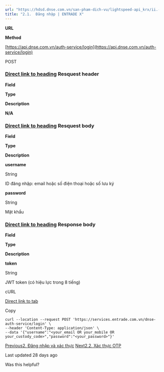 ```yaml
---
url: "https://hdsd.dnse.com.vn/san-pham-dich-vu/lightspeed-api_krx/ii.-trading-api/2.-dang-nhap-va-xac-thuc/2.1.-dang-nhap"
title: "2.1.  Đăng nhập | ENTRADE X"
---
```


**URL**

**Method**

[https://api.dnse.com.vn/auth-service/login](https://api.dnse.com.vn/auth-service/login)

POST

### [Direct link to heading](https://hdsd.dnse.com.vn/san-pham-dich-vu/lightspeed-api_krx/ii.-trading-api/2.-dang-nhap-va-xac-thuc/2.1.-dang-nhap\#resquest-header)    Resquest header

**Field**

**Type**

**Description**

**N/A**

### [Direct link to heading](https://hdsd.dnse.com.vn/san-pham-dich-vu/lightspeed-api_krx/ii.-trading-api/2.-dang-nhap-va-xac-thuc/2.1.-dang-nhap\#resquest-body)    **Resquest body**

**Field**

**Type**

**Description**

**username**

String

ID đăng nhập: email hoặc số điện thoại hoặc số lưu ký

**password**

String

Mật khẩu

### [Direct link to heading](https://hdsd.dnse.com.vn/san-pham-dich-vu/lightspeed-api_krx/ii.-trading-api/2.-dang-nhap-va-xac-thuc/2.1.-dang-nhap\#response-body)    Response body

**Field**

**Type**

**Description**

**token**

String

JWT token (có hiệu lực trong 8 tiếng)

cURL

[Direct link to tab](https://hdsd.dnse.com.vn/san-pham-dich-vu/lightspeed-api_krx/ii.-trading-api/2.-dang-nhap-va-xac-thuc/2.1.-dang-nhap#tab-curl)

Copy

```inline-grid min-w-full grid-cols-[auto_1fr] p-2 [count-reset:line] print:whitespace-pre-wrap
curl --location --request POST 'https://services.entrade.com.vn/dnse-auth-service/login' \
--header 'Content-Type: application/json' \
--data '{"username":"<your_email OR your_mobile OR your_custody_code>","password":"<your_password>"}'
```

[Previous2\. Đăng nhập và xác thực](https://hdsd.dnse.com.vn/san-pham-dich-vu/lightspeed-api_krx/ii.-trading-api/2.-dang-nhap-va-xac-thuc) [Next2.2. Xác thực OTP](https://hdsd.dnse.com.vn/san-pham-dich-vu/lightspeed-api_krx/ii.-trading-api/2.-dang-nhap-va-xac-thuc/2.2.-xac-thuc-otp)

Last updated 28 days ago

Was this helpful?